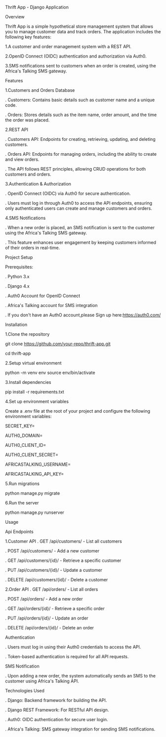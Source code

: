 Thrift App - Django Application

Overview

Thrift App is a simple hypothetical store management system that allows you to manage customer data and track orders. The application includes the following key features:

1.A customer and order management system with a REST API.

2.OpenID Connect (OIDC) authentication and authorization via Auth0.

3.SMS notifications sent to customers when an order is created, using the Africa's Talking SMS gateway.

Features

1.Customers and Orders Database

.  Customers: Contains basic details such as customer name and a unique code.

.  Orders: Stores details such as the item name, order amount, and the time the order was placed.

2.REST API

.  Customers API: Endpoints for creating, retrieving, updating, and deleting customers.

.  Orders API: Endpoints for managing orders, including the ability to create and view orders.

.  The API follows REST principles, allowing CRUD operations for both customers and orders.

3.Authentication & Authorization

. OpenID Connect (OIDC) via Auth0 for secure authentication.

. Users must log in through Auth0 to access the API endpoints, ensuring only authenticated users can create and manage customers and orders.

4.SMS Notifications

.  When a new order is placed, an SMS notification is sent to the customer using the Africa's Talking SMS gateway.

.  This feature enhances user engagement by keeping customers informed of their orders in real-time.

Project Setup

Prerequisites:

. Python 3.x

. Django 4.x

. Auth0 Account for OpenID Connect

. Africa's Talking account for SMS integration

. If you don't have an AuthO account,please Sign up here:https://auth0.com/

Installation

1.Clone the repository

git clone https://github.com/your-repo/thrift-app.git

cd thrift-app

2.Setup virtual environment

python -m venv env
source env/bin/activate  

3.Install dependencies

pip install -r requirements.txt

4.Set up environment variables

Create a .env file at the root of your project and configure the following environment variables:

SECRET_KEY=<your-django-secret-key>

AUTH0_DOMAIN=<your-auth0-domain>

AUTH0_CLIENT_ID=<your-auth0-client-id>

AUTH0_CLIENT_SECRET=<your-auth0-client-secret>

AFRICASTALKING_USERNAME=<your-africastalking-username>

AFRICASTALKING_API_KEY=<your-africastalking-api-key>

5.Run migrations

python manage.py migrate

6.Run the server

python manage.py runserver

Usage

Api Endpoints

1.Customer API
. GET /api/customers/ - List all customers

. POST /api/customers/ - Add a new customer

. GET /api/customers/{id}/ - Retrieve a specific customer

. PUT /api/customers/{id}/ - Update a customer

. DELETE /api/customers/{id}/ - Delete a customer

2.Order API
. GET /api/orders/ - List all orders

. POST /api/orders/ - Add a new order

. GET /api/orders/{id}/ - Retrieve a specific order

. PUT /api/orders/{id}/ - Update an order

. DELETE /api/orders/{id}/ - Delete an order

Authentication

. Users must log in using their Auth0 credentials to access the API.

. Token-based authentication is required for all API requests.

SMS Notification

. Upon adding a new order, the system automatically sends an SMS to the customer using Africa's Talking API.

Technologies Used

. Django: Backend framework for building the API.

. Django REST Framework: For RESTful API design.

. Auth0: OIDC authentication for secure user login.

. Africa's Talking: SMS gateway integration for sending SMS notifications.